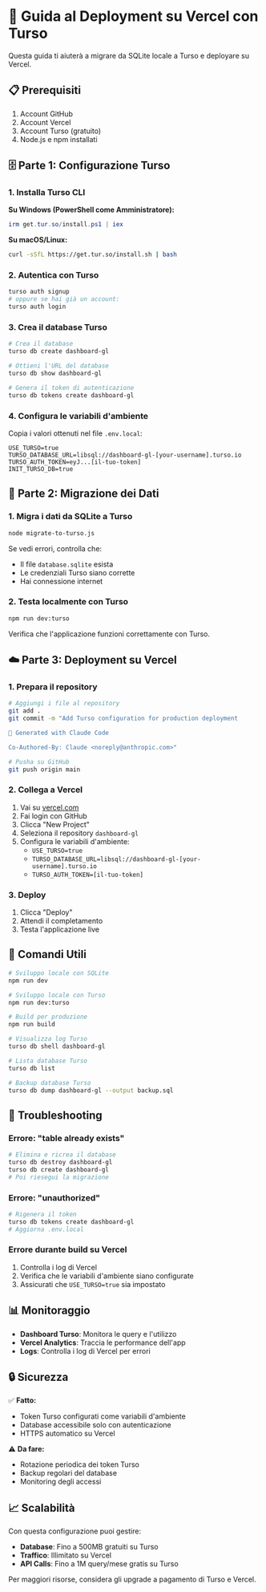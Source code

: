 # 🚀 Guida al Deployment su Vercel con Turso

Questa guida ti aiuterà a migrare da SQLite locale a Turso e deployare su Vercel.

## 📋 Prerequisiti

1. Account GitHub
2. Account Vercel
3. Account Turso (gratuito)
4. Node.js e npm installati

## 🗄️ Parte 1: Configurazione Turso

### 1. Installa Turso CLI

**Su Windows (PowerShell come Amministratore):**
```powershell
irm get.tur.so/install.ps1 | iex
```

**Su macOS/Linux:**
```bash
curl -sSfL https://get.tur.so/install.sh | bash
```

### 2. Autentica con Turso
```bash
turso auth signup
# oppure se hai già un account:
turso auth login
```

### 3. Crea il database Turso
```bash
# Crea il database
turso db create dashboard-gl

# Ottieni l'URL del database
turso db show dashboard-gl

# Genera il token di autenticazione
turso db tokens create dashboard-gl
```

### 4. Configura le variabili d'ambiente
Copia i valori ottenuti nel file `.env.local`:

```env
USE_TURSO=true
TURSO_DATABASE_URL=libsql://dashboard-gl-[your-username].turso.io
TURSO_AUTH_TOKEN=eyJ...[il-tuo-token]
INIT_TURSO_DB=true
```

## 🔄 Parte 2: Migrazione dei Dati

### 1. Migra i dati da SQLite a Turso
```bash
node migrate-to-turso.js
```

Se vedi errori, controlla che:
- Il file `database.sqlite` esista
- Le credenziali Turso siano corrette
- Hai connessione internet

### 2. Testa localmente con Turso
```bash
npm run dev:turso
```

Verifica che l'applicazione funzioni correttamente con Turso.

## ☁️ Parte 3: Deployment su Vercel

### 1. Prepara il repository
```bash
# Aggiungi i file al repository
git add .
git commit -m "Add Turso configuration for production deployment

🚀 Generated with Claude Code

Co-Authored-By: Claude <noreply@anthropic.com>"

# Pusha su GitHub
git push origin main
```

### 2. Collega a Vercel
1. Vai su [vercel.com](https://vercel.com)
2. Fai login con GitHub
3. Clicca "New Project"
4. Seleziona il repository `dashboard-gl`
5. Configura le variabili d'ambiente:
   - `USE_TURSO=true`
   - `TURSO_DATABASE_URL=libsql://dashboard-gl-[your-username].turso.io`
   - `TURSO_AUTH_TOKEN=[il-tuo-token]`

### 3. Deploy
1. Clicca "Deploy"
2. Attendi il completamento
3. Testa l'applicazione live

## 🔧 Comandi Utili

```bash
# Sviluppo locale con SQLite
npm run dev

# Sviluppo locale con Turso
npm run dev:turso

# Build per produzione
npm run build

# Visualizza log Turso
turso db shell dashboard-gl

# Lista database Turso
turso db list

# Backup database Turso
turso db dump dashboard-gl --output backup.sql
```

## 🐛 Troubleshooting

### Errore: "table already exists"
```bash
# Elimina e ricrea il database
turso db destroy dashboard-gl
turso db create dashboard-gl
# Poi riesegui la migrazione
```

### Errore: "unauthorized"
```bash
# Rigenera il token
turso db tokens create dashboard-gl
# Aggiorna .env.local
```

### Errore durante build su Vercel
1. Controlla i log di Vercel
2. Verifica che le variabili d'ambiente siano configurate
3. Assicurati che `USE_TURSO=true` sia impostato

## 📊 Monitoraggio

- **Dashboard Turso**: Monitora le query e l'utilizzo
- **Vercel Analytics**: Traccia le performance dell'app
- **Logs**: Controlla i log di Vercel per errori

## 🔒 Sicurezza

✅ **Fatto:**
- Token Turso configurati come variabili d'ambiente
- Database accessibile solo con autenticazione
- HTTPS automatico su Vercel

⚠️ **Da fare:**
- Rotazione periodica dei token Turso
- Backup regolari del database
- Monitoring degli accessi

## 📈 Scalabilità

Con questa configurazione puoi gestire:
- **Database**: Fino a 500MB gratuiti su Turso
- **Traffico**: Illimitato su Vercel
- **API Calls**: Fino a 1M query/mese gratis su Turso

Per maggiori risorse, considera gli upgrade a pagamento di Turso e Vercel.